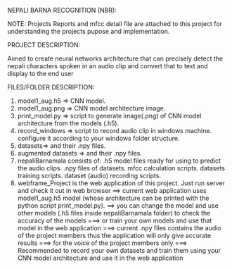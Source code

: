 NEPALI BARNA RECOGNITION (NBR):

NOTE: Projects Reports and mfcc detail file are attached to this project for understanding the projects pupose and
implementation.

PROJECT DESCRIPTION:

Aimed to create neural networks architecture that can precisely detect the nepali characters spoken in an 
  audio clip and convert that to text and display to the end user

FILES/FOLDER DESCRIPTION:

1. model1_aug.h5 => CNN model. 
2. model1_aug.png => CNN model architecture image.
3. print_model.py => script to generate image(.png) of CNN model architecture from the models (.h5).
4. record_windows => script to record audio clip  in windows machine. configure it according to your windows folder structure.
5. datasets=> and their .npy files.
6. augmented datasets => and their .npy files.
7. nepaliBarnamala consists of:
    .h5 model files ready for using to predict the audio clips.
    .npy files of datasets.
    mfcc calculation scripts.
    datasets training scripts.
    dataset (audio) recording scripts.
8. webframe_Project is the web application of this project. Just run server and check it out in web browser
==> current web application uses model1_aug.h5 model (whose architecture can be printed with the python script          print_model.py).
==> you can change the model and use other models (.h5 files inside nepaliBarnamala folder) to check the 
accuracy of the models
===> or train your own models and use that model in the web application
===> current .npy files contains the audio of the project members thus the application will only give accurate results
===> for the voice of the project members only
===> Recommended to record your own datasets and train them using your CNN model architecture and use it in the web application
